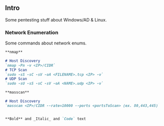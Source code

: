 ## Intro

Some pentesting stuff about Windows/AD & Linux.


### Network Enumeration

Some commands about network enums.

```markdown
**nmap**

# Host Discovery 
`nmap -Pn -v <IP>/CIDR`
# TCP Scan
`sudo -sS -sC -sV -oA <FILENAME>.tcp <IP> -v`
# UDP Scan
`sudo -sU -sS -sC -sV -oA <NAME>.udp <IP> -v`

**masscan**

# Host Discovery 
`masscan <IP>/CIDR --rate=10000 --ports <portsToScan> (ex. 80,443,445)`


**Bold** and _Italic_ and `Code` text
```
